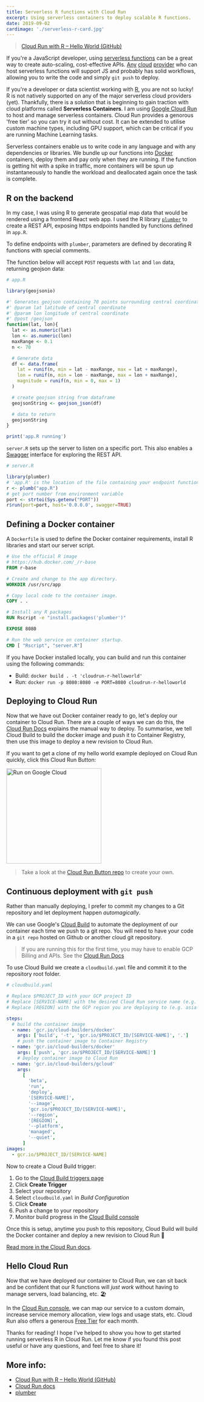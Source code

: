 ```yaml
---
title: Serverless R functions with Cloud Run
excerpt: Using serverless containers to deploy scalable R functions.
date: 2019-09-02
cardimage: './serverless-r-card.jpg'
---
```


> [Cloud Run with R – Hello World (GitHub)](https://github.com/Jinksi/cloudrun-helloworld-r)

If you're a JavaScript developer, using [serverless functions](https://en.wikipedia.org/wiki/Serverless_computing) can be a great way to create auto-scaling, cost-effective APIs. [Any](https://www.netlify.com/products/functions/) [cloud](https://cloud.google.com/functions/) [provider](https://azure.microsoft.com/en-us/services/functions/) who can host serverless functions will support JS and probably has solid workflows, allowing you to write the code and simply `git push` to deploy.

If you're a developer or data scientist working with [R](<https://en.wikipedia.org/wiki/R_(programming_language)>), you are not so lucky! R is not natively supported on any of the major serverless cloud providers (yet). Thankfully, there is a solution that is beginning to gain traction with cloud platforms called **Serverless Containers**. I am using [Google Cloud Run](https://cloud.run/) to host and manage serverless containers. Cloud Run provides a genorous 'free tier' so you can try it out without cost. It can be extended to utilise custom machine types, including GPU support, which can be critical if you are running Machine Learning tasks.

Serverless containers enable us to write code in any language and with any dependencies or libraries. We bundle up our functions into [Docker](https://www.docker.com/resources/what-container) containers, deploy them and pay only when they are running. If the function is getting hit with a spike in traffic, more containers will be spun up instantaneously to handle the workload and deallocated again once the task is complete.

## R on the backend

In my case, I was using R to generate geospatial map data that would be rendered using a frontend React web app. I used the R library [`plumber`](https://www.rplumber.io) to create a REST API, exposing https endpoints handled by functions defined in `app.R`.

To define endpoints with `plumber`, parameters are defined by decorating R functions with special comments.

The function below will accept `POST` requests with `lat` and `lon` data, returning geojson data:

```R
# app.R

library(geojsonio)

#' Generates geojson containing 70 points surrounding central coordinate
#' @param lat latitude of central coordinate
#' @param lon longitude of central coordinate
#' @post /geojson
function(lat, lon){
  lat <- as.numeric(lat)
  lon <- as.numeric(lon)
  maxRange <- 0.1
  n <- 70

  # Generate data
  df <- data.frame(
    lat = runif(n, min = lat - maxRange, max = lat + maxRange),
    lon = runif(n, min = lon - maxRange, max = lon + maxRange),
    magnitude = runif(n, min = 0, max = 1)
  )

  # create geojson string from dataframe
  geojsonString <- geojson_json(df)

  # data to return
  geojsonString
}

print('app.R running')
```

`server.R` sets up the server to listen on a specific port. This also enables a [Swagger](https://swagger.io) interface for exploring the REST API.

```R
# server.R

library(plumber)
# 'app.R' is the location of the file containing your endpoint functions
r <- plumb("app.R")
# get port number from environment variable
port <- strtoi(Sys.getenv("PORT"))
r$run(port=port, host='0.0.0.0', swagger=TRUE)
```

## Defining a Docker container

A `Dockerfile` is used to define the Docker container requirements, install R libraries and start our server script.

```Dockerfile
# Use the official R image
# https://hub.docker.com/_/r-base
FROM r-base

# Create and change to the app directory.
WORKDIR /usr/src/app

# Copy local code to the container image.
COPY . .

# Install any R packages
RUN Rscript -e "install.packages('plumber')"

EXPOSE 8080

# Run the web service on container startup.
CMD [ "Rscript", "server.R"]
```

If you have Docker installed locally, you can build and run this container using the following commands:

- Build: `docker build . -t 'cloudrun-r-helloworld'`
- Run: `docker run -p 8080:8080 -e PORT=8080 cloudrun-r-helloworld`

## Deploying to Cloud Run

Now that we have out Docker container ready to go, let's deploy our container to Cloud Run.
There are a couple of ways we can do this, the [Cloud Run Docs](https://cloud.google.com/run/docs/quickstarts/build-and-deploy) explains the manual way to deploy. To summarise, we tell Cloud Build to build the docker image and push it to Container Registry, then use this image to deploy a new revision to Cloud Run.

If you want to get a clone of my hello world example deployed on Cloud Run quickly, click this Cloud Run Button:

[<img width="250" alt="Run on Google Cloud" src="https://deploy.cloud.run/button.svg" />](https://deploy.cloud.run/?git_repo=https://github.com/Jinksi/cloudrun-helloworld-r.git)

> Take a look at the [Cloud Run Button repo](https://github.com/GoogleCloudPlatform/cloud-run-button) to create your own.

## Continuous deployment with `git push`

Rather than manually deploying, I prefer to commit my changes to a Git repository and let deployment happen _automagically_.

We can use Google's [Cloud Build](https://cloud.google.com/cloud-build/) to automate the deployment of our container each time we push to a git repo. You will need to have your code in a `git repo` hosted on Github or another cloud git repository.

> If you are running this for the first time, you may have to enable GCP Billing and APIs. See the [Cloud Run Docs](https://cloud.google.com/run/docs/continuous-deployment)

To use Cloud Build we create a `cloudbuild.yaml` file and commit it to the repository root folder.

```yaml
# cloudbuild.yaml

# Replace $PROJECT_ID with your GCP project ID
# Replace [SERVICE-NAME] with the desired Cloud Run service name (e.g. hello-world)
# Replace [REGION] with the GCP region you are deploying to (e.g. asia-northeast1)

steps:
  # build the container image
  - name: 'gcr.io/cloud-builders/docker'
    args: ['build', '-t', 'gcr.io/$PROJECT_ID/[SERVICE-NAME]', '.']
    # push the container image to Container Registry
  - name: 'gcr.io/cloud-builders/docker'
    args: ['push', 'gcr.io/$PROJECT_ID/[SERVICE-NAME]']
    # Deploy container image to Cloud Run
  - name: 'gcr.io/cloud-builders/gcloud'
    args:
      [
        'beta',
        'run',
        'deploy',
        '[SERVICE-NAME]',
        '--image',
        'gcr.io/$PROJECT_ID/[SERVICE-NAME]',
        '--region',
        '[REGION]',
        '--platform',
        'managed',
        '--quiet',
      ]
images:
  - gcr.io/$PROJECT_ID/[SERVICE-NAME]
```

Now to create a Cloud Build trigger:

1. Go to the [Cloud Build triggers page](https://console.cloud.google.com/cloud-build/triggers)
1. Click **Create Trigger**
1. Select your repository
1. Select `cloudbuild.yaml` in _Build Configuration_
1. Click **Create**
1. Push a change to your repository
1. Monitor build progress in the [Cloud Build console](https://console.cloud.google.com/cloud-build/builds)

Once this is setup, anytime you push to this repository, Cloud Build will build the Docker container and deploy a new revision to Cloud Run 🎉

[Read more in the Cloud Run docs](https://cloud.google.com/run/docs/continuous-deployment).

## Hello Cloud Run

Now that we have deployed our container to Cloud Run, we can sit back and be confident that our R functions will _just work_ without having to manage servers, load balancing, etc. 🏖

In the [Cloud Run console](https://console.cloud.google.com/run), we can map our service to a custom domain, increase service memory allocation, view logs and usage stats, etc. Cloud Run also offers a generous [Free Tier](https://cloud.google.com/run/pricing) for each month.

Thanks for reading! I hope I've helped to show you how to get started running serverless R in Cloud Run. Let me know if you found this post useful or have any questions, and feel free to share it!

## More info:

- [Cloud Run with R – Hello World (GitHub)](https://github.com/Jinksi/cloudrun-helloworld-r)
- [Cloud Run docs](https://cloud.google.com/run/docs/)
- [plumber](https://www.rplumber.io)
